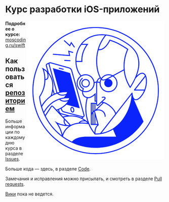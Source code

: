 # Курс разработки iOS-приложений

<img style="float: right" src="hero@2x.png">

**Подробнее о курсе:** [moscoding.ru/swift](http://moscoding.ru/swift/)

## Как пользоваться [репозиторием](https://ru.wikipedia.org/wiki/Репозиторий)

Больше информации по каждому дню курса в разделе [Issues](https://github.com/m4rr/MosCoding/issues).

Больше кода — здесь, в разделе [Code](https://github.com/m4rr/MosCoding).

Замечания и исправления можно присылать, и смотреть в разделе [Pull requests](https://github.com/m4rr/MosCoding/pulls).

[Вики](https://github.com/m4rr/MosCoding/wiki) пока не ведется.

